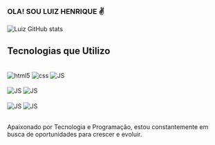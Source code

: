 
### OLA! SOU LUIZ HENRIQUE ✌️

![Luiz GitHub stats](https://github-readme-stats.vercel.app/api?username=Luizh3nr1que&show_icons=true&theme=synthwave)

## Tecnologias que Utilizo 

<div style="display: inline_block"><br/>
  <img align="center" alt="html5" src="https://img.shields.io/badge/HTML5-E34F26?style=for-the-badge&logo=html5&logoColor=white">
  
  <img align="center" alt="css" src="https://img.shields.io/badge/CSS3-1572B6?style=for-the-badge&logo=css3&logoColor=white"/>
  
  <img align="center" alt="JS" src="https://img.shields.io/badge/JavaScript-F7DF1E?style=for-the-badge&logo=javascript&logoColor=black"/>
  <br><br>
  <img align="center" alt="JS" src="https://img.shields.io/badge/Microsoft_Excel-217346?style=for-the-badge&logo=microsoft-excel&logoColor=white"/>
  <img align="center" alt="JS" src="https://img.shields.io/badge/Microsoft_Word-2B579A?style=for-the-badge&logo=microsoft-word&logoColor=white"/>
  <br><br>
  <img align="center" alt="JS" src="https://img.shields.io/badge/Bitcoin-000000?style=for-the-badge&logo=bitcoin&logoColor=white"/>
  <img align="center" alt="JS" src="https://img.shields.io/badge/tether-168363?style=for-the-badge&logo=tether&logoColor=white"/>
</div>
<br>

Apaixonado por Tecnologia e Programação, estou constantemente em busca de oportunidades para crescer e evoluir.
